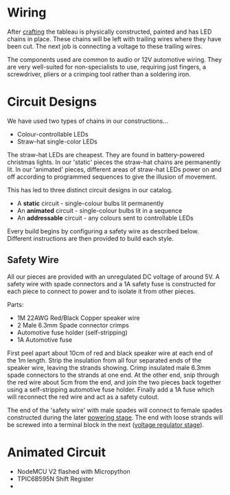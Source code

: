 # Wiring

After [crafting](./crafting.md) the tableau is physically constructed, painted and has LED chains in place. These chains will be left with trailing wires where they have been cut. The next job is connecting a voltage to these trailing wires.

The components used are common to audio or 12V automotive wiring. They are very well-suited for non-specialists to use, requiring just fingers, a screwdriver, pliers or a crimping tool rather than a soldering iron.

# Circuit Designs

We have used two types of chains in our constructions...

- Colour-controllable LEDs
- Straw-hat single-color LEDs

The straw-hat LEDs are cheapest. They are found in battery-powered christmas lights. In our 'static' pieces the straw-hat chains are permanently lit. In our 'animated' pieces, different areas of straw-hat LEDs power on and off according to programmed sequences to give the illusion of movement.

This has led to three distinct circuit designs in our catalog.

- A **static** circuit - single-colour bulbs lit permanently
- An **animated** circuit - single-colour bulbs lit in a sequence
- An **addressable** circuit - any colours sent to controllable LEDs

Every build begins by configuring a safety wire as described below. Different instructions are then provided to build each style.

## Safety Wire

All our pieces are provided with an unregulated DC voltage of around 5V. A safety wire with spade connectors and a 1A safety fuse is constructed for each piece to connect to power and to isolate it from other pieces.

Parts:

- 1M 22AWG Red/Black Copper speaker wire
- 2 Male 6.3mm Spade connector crimps
- Automotive fuse holder (self-stripping)
- 1A Automotive fuse

First peel apart about 10cm of red and black speaker wire at each end of the 1m length. Strip the insulation from all four separated ends of the speaker wire, leaving the strands showing. Crimp insulated male 6.3mm spade connectors to the strands at one end. At the other end, snip through the red wire about 5cm from the end, and join the two pieces back together using a self-stripping automotive fuse holder. Finally add a 1A fuse which will reconnect the red wire and act as a safety cutout.

The end of the 'safety wire' with male spades will connect to female spades constructed during the later [powering stage](./powering.md). The end with loose strands will be screwed into a terminal block in the next ([voltage regulator stage](#voltage-regulator)).

# Animated Circuit

- NodeMCU V2 flashed with Micropython
- TPIC6B595N Shift Register
-
